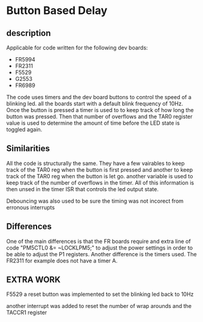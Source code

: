 # Button Based Delay
## description
Applicable for code written for the following dev boards:
* FR5994
* FR2311
* F5529
* G2553
* FR6989

The code uses timers and the dev board buttons to control the speed of a blinking led. all the boards start with a default blink frequency of 10Hz. Once the button is pressed a timer is used to to keep track of how long the button was pressed. Then that number of overflows and the TAR0 register value is used to determine the amount of time before the LED state is toggled again.

## Similarities 
All the code is structurally the same. They have a few vairables to keep track of the TAR0 reg when the button is first pressed and another to keep track of the TAR0 reg when the button is let go. another variable is used to keep track of the number of overflows in the timer. All of this information is then unsed in the timer ISR that controls the led output state.

Debouncing was also used to be sure the timing was not incorect from erronous interrupts

## Differences
One of the main differences is that the FR boards require and extra line of code "PM5CTL0 &= ~LOCKLPM5;" to adjust the power settings in order to be able to adjust the P1 registers. Another difference is the timers used. The FR2311 for example does not have a timer A.

## EXTRA WORK
F5529
a reset button was implemented to set the blinking led back to 10Hz

another interrupt was added to reset the number of wrap arounds and the TACCR1 register